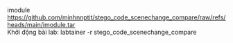 imodule https://github.com/minhnnptit/stego_code_scenechange_compare/raw/refs/heads/main/imodule.tar <br>
Khởi động bài lab: labtainer -r stego_code_scenechange_compare
